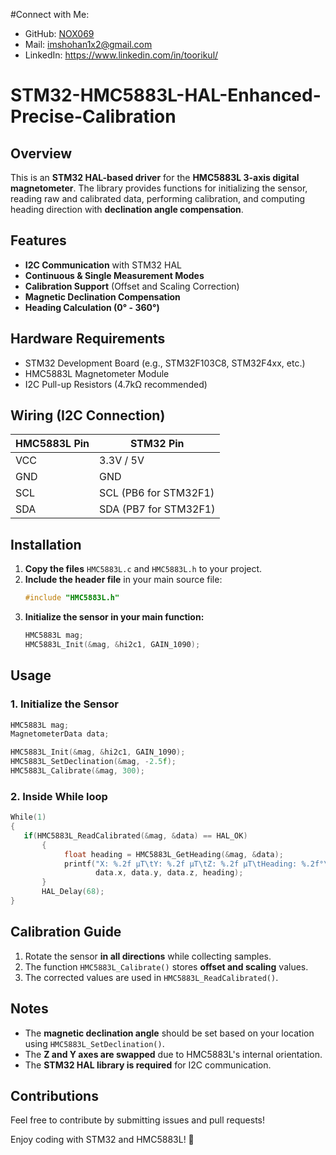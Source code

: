 
#Connect with Me:
* GitHub: [NOX069](https://github.com/nox069)
* Mail: imshohan1x2@gmail.com
* LinkedIn: https://www.linkedin.com/in/toorikul/

# STM32-HMC5883L-HAL-Enhanced-Precise-Calibration

## Overview
This is an **STM32 HAL-based driver** for the **HMC5883L 3-axis digital magnetometer**. The library provides functions for initializing the sensor, reading raw and calibrated data, performing calibration, and computing heading direction with **declination angle compensation**.

## Features
- **I2C Communication** with STM32 HAL
- **Continuous & Single Measurement Modes**
- **Calibration Support** (Offset and Scaling Correction)
- **Magnetic Declination Compensation**
- **Heading Calculation (0° - 360°)**

## Hardware Requirements
- STM32 Development Board (e.g., STM32F103C8, STM32F4xx, etc.)
- HMC5883L Magnetometer Module
- I2C Pull-up Resistors (4.7kΩ recommended)

## Wiring (I2C Connection)
| HMC5883L Pin | STM32 Pin |
|-------------|-----------|
| VCC        | 3.3V / 5V |
| GND        | GND       |
| SCL        | SCL (PB6 for STM32F1) |
| SDA        | SDA (PB7 for STM32F1) |

## Installation
1. **Copy the files** `HMC5883L.c` and `HMC5883L.h` to your project.
2. **Include the header file** in your main source file:
   ```c
   #include "HMC5883L.h"
   ```
3. **Initialize the sensor in your main function:**
   ```c
   HMC5883L mag;
   HMC5883L_Init(&mag, &hi2c1, GAIN_1090);
   ```

## Usage
### **1. Initialize the Sensor**
```c
HMC5883L mag;
MagnetometerData data;

HMC5883L_Init(&mag, &hi2c1, GAIN_1090);
HMC5883L_SetDeclination(&mag, -2.5f);
HMC5883L_Calibrate(&mag, 300);

```


### **2. Inside While loop**
```c
While(1)
{
   if(HMC5883L_ReadCalibrated(&mag, &data) == HAL_OK) 
       {
            float heading = HMC5883L_GetHeading(&mag, &data);
            printf("X: %.2f µT\tY: %.2f µT\tZ: %.2f µT\tHeading: %.2f°\n",
                   data.x, data.y, data.z, heading);
       }
       HAL_Delay(68);
}
```

## Calibration Guide
1. Rotate the sensor **in all directions** while collecting samples.
2. The function `HMC5883L_Calibrate()` stores **offset and scaling** values.
3. The corrected values are used in `HMC5883L_ReadCalibrated()`.

## Notes
- The **magnetic declination angle** should be set based on your location using `HMC5883L_SetDeclination()`.
- The **Z and Y axes are swapped** due to HMC5883L's internal orientation.
- The **STM32 HAL library is required** for I2C communication.

## Contributions
Feel free to contribute by submitting issues and pull requests!

Enjoy coding with STM32 and HMC5883L! 🚀
